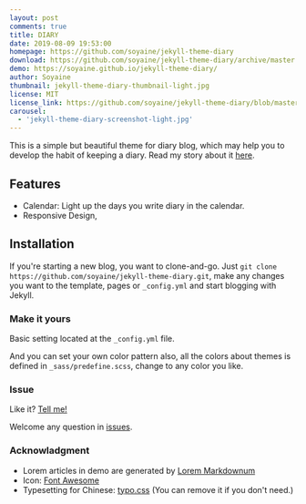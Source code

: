 ```yaml
---
layout: post
comments: true
title: DIARY
date: 2019-08-09 19:53:00
homepage: https://github.com/soyaine/jekyll-theme-diary
download: https://github.com/soyaine/jekyll-theme-diary/archive/master.zip
demo: https://soyaine.github.io/jekyll-theme-diary/
author: Soyaine
thumbnail: jekyll-theme-diary-thumbnail-light.jpg
license: MIT
license_link: https://github.com/soyaine/jekyll-theme-diary/blob/master/LICENSE
carousel:
  - 'jekyll-theme-diary-screenshot-light.jpg'
---
```


This is a simple but beautiful theme for diary blog, which may help you to develop the habit of keeping a diary.
Read my story about it [here](https://soyaine.github.io/jekyll-theme-diary/2019/08/05/about).

## Features

* Calendar: Light up the days you write diary in the calendar.
* Responsive Design,

## Installation

If you're starting a new blog, you want to clone-and-go. Just `git clone https://github.com/soyaine/jekyll-theme-diary.git`, make any changes you want to the template, pages or `_config.yml` and start blogging with Jekyll.

### Make it yours

Basic setting located at the `_config.yml` file.

And you can set your own color pattern also, all the colors about themes is defined in `_sass/predefine.scss`, change to any color you like.

### Issue

Like it? [Tell me!](mailto:soyaine1@gmail.com)

Welcome any question in [issues](https://github.com/soyaine/jekyll-theme-diary/issues/new).

### Acknowladgment

* Lorem articles in demo are generated by [Lorem Markdownum](https://jaspervdj.be/lorem-markdownum/)
* Icon: [Font Awesome](https://github.com/FortAwesome/Font-Awesome)
* Typesetting for Chinese: [typo.css](https://github.com/sofish/typo.css) (You can remove it if you don't need.)
